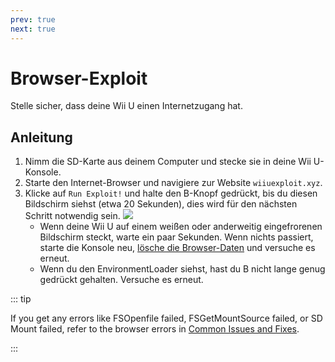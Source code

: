 ```yaml
---
prev: true
next: true
---
```


# Browser-Exploit

Stelle sicher, dass deine Wii U einen Internetzugang hat.

## Anleitung

1. Nimm die SD-Karte aus deinem Computer und stecke sie in deine Wii U-Konsole.
2. Starte den Internet-Browser und navigiere zur Website `wiiuexploit.xyz`.
3. Klicke auf `Run Exploit!` und halte den B-Knopf gedrückt, bis du diesen Bildschirm siehst (etwa 20 Sekunden), dies wird für den nächsten Schritt notwendig sein.
    ![](/assets/img/guide/PLL.png)
    - Wenn deine Wii U auf einem weißen oder anderweitig eingefrorenen Bildschirm steckt, warte ein paar Sekunden. Wenn nichts passiert, starte die Konsole neu, [lösche die Browser-Daten](https://en-americas-support.nintendo.com/app/answers/detail/a_id/1507/~/how-to-delete-the-internet-browser-history) und versuche es erneut.
    - Wenn du den EnvironmentLoader siehst, hast du B nicht lange genug gedrückt gehalten. Versuche es erneut.

::: tip

If you get any errors like FSOpenfile failed, FSGetMountSource failed, or SD Mount failed, refer to the browser errors in [Common Issues and Fixes](../common-issues-fixes).

:::
